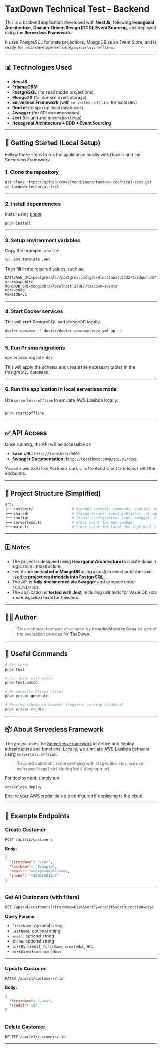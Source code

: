 # TaxDown Technical Test – Backend

This is a backend application developed with **NestJS**, following **Hexagonal Architecture**, **Domain-Driven Design (DDD)**, **Event Sourcing**, and deployed using the **Serverless Framework**.

It uses PostgreSQL for state projections, MongoDB as an Event Store, and is ready for local development using `serverless-offline`.

---

## 📊 Technologies Used

- **NestJS**
- **Prisma ORM**
- **PostgreSQL** (for read model projections)
- **MongoDB** (for domain event storage)
- **Serverless Framework** (with `serverless-offline` for local dev)
- **Docker** (to spin up local databases)
- **Swagger** (for API documentation)
- **Jest** (for unit and integration tests)
- **Hexagonal Architecture + DDD + Event Sourcing**

---

## 🚀 Getting Started (Local Setup)

Follow these steps to run the application locally with Docker and the Serverless Framework.

### 1. Clone the repository

```bash
git clone https://github.com/bjmendezsena/taxdown-technical-test.git
cd taxdown-technical-test
```

---

### 2. Install dependencies

Install using [pnpm](https://pnpm.io/):

```bash
pnpm install
```

---

### 3. Setup environment variables

Copy the example `.env` file:

```bash
cp .env.template .env
```

Then fill in the required values, such as:

```dotenv
DATABASE_URL=postgresql://postgres:postgres@localhost:5432/taxdown-db?schema=public
MONGODB_URI=mongodb://localhost:27017/taxdown-events
PORT=3000
VERSION=v1
```

---

### 4. Start Docker services

This will start PostgreSQL and MongoDB locally:

```bash
docker-compose -f docker/docker-compose.base.yml up -d
```

---

### 5. Run Prisma migrations

```bash
npx prisma migrate dev
```

This will apply the schema and create the necessary tables in the PostgreSQL database.

---

### 6. Run the application in local serverless mode

Use `serverless-offline` to emulate AWS Lambda locally:

```bash

pnpm start:offline

```

---

## ✅ API Access

Once running, the API will be accessible at:

- **Base URL:** `http://localhost:3000`
- **Swagger Documentation:** `http://localhost:3000/api/v1/docs`

You can use tools like Postman, curl, or a frontend client to interact with the endpoints.

---

## 📂 Project Structure (Simplified)

```bash
src/
├── customer/                  # Bounded context: commands, queries, entities, VO, exceptions, etc.
├── shared/                    # Shared kernel: event publisher, db connections, filters, etc.
├── config/                    # Global configuration (env, swagger, filters)
├── serverless.ts              # Entry point for AWS Lambda
└── main.ts                    # Entry point for local dev (optional if not used)
```

---

## 🗓 Notes

- The project is designed using **Hexagonal Architecture** to isolate domain logic from infrastructure.
- Events are **persisted in MongoDB** using a custom event publisher and used to **project read models into PostgreSQL**.
- The API is **fully documented via Swagger** and exposed under `/api/v1/docs`.
- The application is **tested with Jest**, including unit tests for Value Objects and integration tests for handlers.

---

## 🧑‍💻 Author

> This technical test was developed by **Briaulin Mendez Sena** as part of the evaluation process for **TaxDown**.

---

## 💪 Useful Commands

```bash
# Run tests
pnpm test

# Run tests with watch
pnpm test:watch

# Re-generate Prisma client
pnpm prisma generate

# Preview schema in browser (requires running database)
pnpm prisma studio
```

---

## 📦 About Serverless Framework

The project uses the [Serverless Framework](https://www.serverless.com/) to define and deploy infrastructure and functions. Locally, we simulate AWS Lambda behavior using `serverless-offline`.

> To avoid automatic route prefixing with stages like `/dev`, we use `--noPrependStageInUrl` during local development.

For deployment, simply run:

```bash
serverless deploy
```

Ensure your AWS credentials are configured if deploying to the cloud.

---

## 🔢 Example Endpoints

### Create Customer

```http
POST /api/v1/customers
```

**Body:**

```json
{
  "firstName": "User",
  "lastName": "Example",
  "email": "user@example.com",
  "phone": "+18095551234"
}
```

---

### Get All Customers (with filters)

```http
GET /api/v1/customers?firstName=User&sortBy=credit&sortDirection=desc
```

**Query Params:**

- `firstName`: optional string
- `lastName`: optional string
- `email`: optional string
- `phone`: optional string
- `sortBy`: `credit`, `firstName`, `createdAt`, etc.
- `sortDirection`: `asc` | `desc`

---

### Update Customer

```http
PATCH /api/v1/customers/:id
```

**Body:**

```json
{
  "firstName": "Luis",
  "credit": 100
}
```

---

### Delete Customer

```http
DELETE /api/v1/customers/:id
```

---
